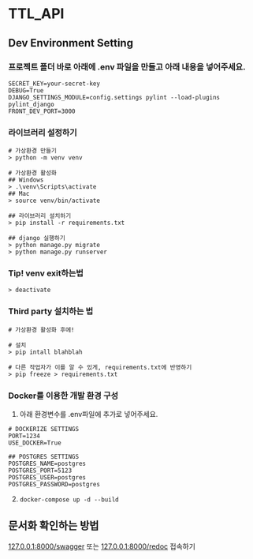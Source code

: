 # TTL_API

## Dev Environment Setting

### 프로젝트 폴더 바로 아래에 .env 파일을 만들고 아래 내용을 넣어주세요.
```
SECRET_KEY=your-secret-key
DEBUG=True
DJANGO_SETTINGS_MODULE=config.settings pylint --load-plugins pylint_django
FRONT_DEV_PORT=3000
```

### 라이브러리 설정하기
```shell
# 가상환경 만들기
> python -m venv venv

# 가상환경 활성화
## Windows
> .\venv\Scripts\activate
## Mac
> source venv/bin/activate

## 라이브러리 설치하기
> pip install -r requirements.txt

## django 실행하기
> python manage.py migrate
> python manage.py runserver
```

### Tip! venv exit하는법
```shell
> deactivate
```

### Third party 설치하는 법

```shell
# 가상환경 활성화 후에!

# 설치
> pip intall blahblah

# 다른 작업자가 이를 알 수 있게, requirements.txt에 반영하기
> pip freeze > requirements.txt
```

### Docker를 이용한 개발 환경 구성

1. 아래 환경변수를 .env파일에 추가로 넣어주세요.

```
# DOCKERIZE SETTINGS
PORT=1234
USE_DOCKER=True

## POSTGRES SETTINGS
POSTGRES_NAME=postgres
POSTGRES_PORT=5123
POSTGRES_USER=postgres
POSTGRES_PASSWORD=postgres
```

2. `docker-compose up -d --build`

## 문서화 확인하는 방법

[127.0.0.1:8000/swagger](http://127.0.0.1:8000/swagger) 또는 [127.0.0.1:8000/redoc](http://127.0.0.1:8000/redoc) 접속하기 
